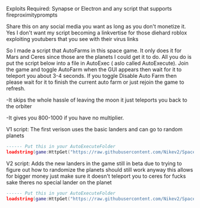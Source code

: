 Exploits Required: Synapse or Electron and any script that supports fireproximityprompts

Share this on any social media you want as long as you don't monetize it. Yes I don't want my script becoming a linkvertise for those diehard roblox exploiting youtubers that you see with their virus links

So I made a script that AutoFarms in this space game. It only does it for Mars and Ceres since those are the planets I could get it to do. All you do is put the script below into a file in AutoExec ( aslo
called AutoExecute). Join the game and toggle AutoFarm when the GUI appears then wait for it to teleport you about 3-4 seconds. If you toggle Disable Auto Farm then please wait for it to finish the current auto farm or just rejoin the game to refresh.

-It skips the whole hassle of leaving the moon it just teleports you back to the orbiter

-It gives you 800-1000 if you have no multiplier.

V1 script: The first verison uses the basic landers and can go to random planets

```lua
------ Put this in your AutoExecuteFolder
loadstring(game:HttpGet("https://raw.githubusercontent.com/Nikev2/SpaceSailors/main/Loader"))()
```
V2 script: Adds the new landers in the game still in beta due to trying to figure out how to randomize the planets should still work anyway this allows for bigger money just make sure it doesn't teleport you to ceres for fucks sake theres no special lander on the planet
```lua
------ Put this in your AutoExecuteFolder 
loadstring(game:HttpGet("https://raw.githubusercontent.com/Nikev2/SpaceSailors/refs/heads/main/v2.lua"))()
```
